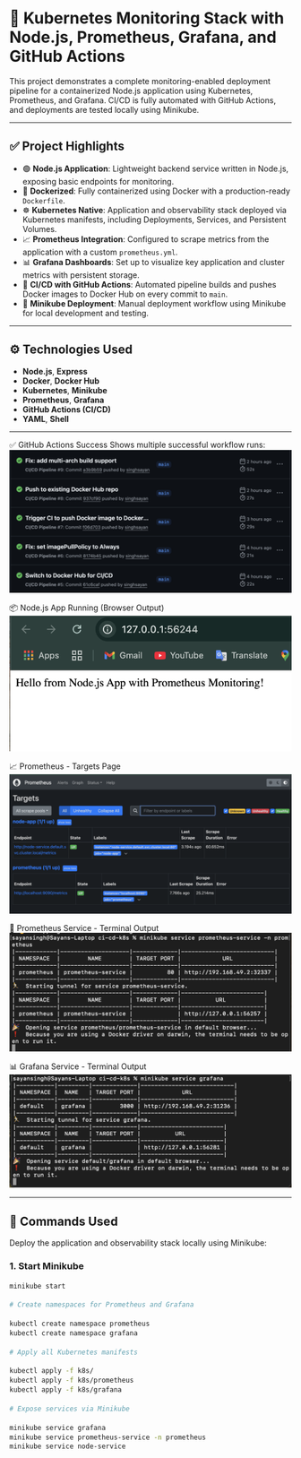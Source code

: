 # 🚀 Kubernetes Monitoring Stack with Node.js, Prometheus, Grafana, and GitHub Actions

This project demonstrates a complete monitoring-enabled deployment pipeline for a containerized Node.js application using Kubernetes, Prometheus, and Grafana. CI/CD is fully automated with GitHub Actions, and deployments are tested locally using Minikube.

---

## ✅ Project Highlights

- 🟢 **Node.js Application**: Lightweight backend service written in Node.js, exposing basic endpoints for monitoring.
- 🐳 **Dockerized**: Fully containerized using Docker with a production-ready `Dockerfile`.
- ☸️ **Kubernetes Native**: Application and observability stack deployed via Kubernetes manifests, including Deployments, Services, and Persistent Volumes.
- 📈 **Prometheus Integration**: Configured to scrape metrics from the application with a custom `prometheus.yml`.
- 📊 **Grafana Dashboards**: Set up to visualize key application and cluster metrics with persistent storage.
- 🤖 **CI/CD with GitHub Actions**: Automated pipeline builds and pushes Docker images to Docker Hub on every commit to `main`.
- 🧪 **Minikube Deployment**: Manual deployment workflow using Minikube for local development and testing.

---

## ⚙️ Technologies Used

- **Node.js**, **Express**
- **Docker**, **Docker Hub**
- **Kubernetes**, **Minikube**
- **Prometheus**, **Grafana**
- **GitHub Actions (CI/CD)**
- **YAML**, **Shell**

---

✅ GitHub Actions Success
Shows multiple successful workflow runs:
![GitHub Actions Success](screenshots/github-actions-success.png)

📦 Node.js App Running (Browser Output)
![Node.js App Running](screenshots/Node.js-app-running-on-browser.png)

📈 Prometheus - Targets Page
![Prometheus Targets](screenshots/prometheus-targets-page.png)

🔌 Prometheus Service - Terminal Output
![Prometheus Service Terminal](screenshots/prometheus-service-terminal.png)

📊 Grafana Service - Terminal Output
![Grafana Service Terminal](screenshots/grafana-service-terminal.png)


---

## 🧪 Commands Used

Deploy the application and observability stack locally using Minikube:

### 1. Start Minikube

```bash
minikube start

# Create namespaces for Prometheus and Grafana

kubectl create namespace prometheus
kubectl create namespace grafana

# Apply all Kubernetes manifests

kubectl apply -f k8s/
kubectl apply -f k8s/prometheus
kubectl apply -f k8s/grafana

# Expose services via Minikube

minikube service grafana
minikube service prometheus-service -n prometheus
minikube service node-service
